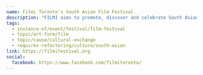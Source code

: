 ```yaml
---
name: Filmi Toronto's South Asian Film Festival
description: "FILMI aims to promote, discover and celebrate South Asian Films and Films with South Asian Themes. Established in 2002, Filmi is the longest running South Asian Film Festival in North America. The festival showcases the finest South Asian cinema from Canada and around the world with a full schedule of screenings and industry workshops throughout the year."
tags:
  - instance-of/event/festival/film-festival
  - topic/art-form/film
  - topic/cause/cultural-exchange
  - requires-refactoring/culture/south-asian
link: https://filmifestival.org
social:
  facebook: https://www.facebook.com/filmitoronto/
---
```

